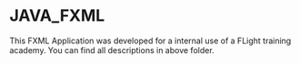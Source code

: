 # JAVA_FXML
This FXML Application was developed for a internal use of a FLight training academy. You can find all descriptions in above folder.
